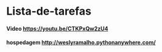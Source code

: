 # Lista-de-tarefas

#### Video https://youtu.be/CTKPxQw2zU4
#### hospedagem http://weslyramalho.pythonanywhere.com/

